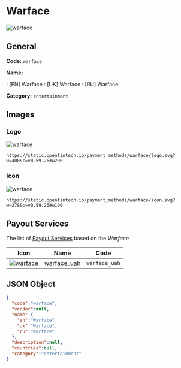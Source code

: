 
# Warface 
![warface](https://static.openfintech.io/payment_methods/warface/logo.svg?w=400&c=v0.59.26#w200)  

## General 
**Code:** `warface` 
 
**Name:** 
 
:	[EN] Warface 
:	[UK] Warface 
:	[RU] Warface 
 
**Category:** `entertainment` 
 

## Images 

### Logo 
![warface](https://static.openfintech.io/payment_methods/warface/logo.svg?w=400&c=v0.59.26#w200)  

```
https://static.openfintech.io/payment_methods/warface/logo.svg?w=400&c=v0.59.26#w200
```  

### Icon 
![warface](https://static.openfintech.io/payment_methods/warface/icon.svg?w=278&c=v0.59.26#w100)  

```
https://static.openfintech.io/payment_methods/warface/icon.svg?w=278&c=v0.59.26#w100
```  

## Payout Services 
 
The list of [Payout Services](/payout-services/) based on the _Warface_ 

|Icon|Name|Code| 
|:---:|:---:|:---:| 
|![warface](https://static.openfintech.io/payout_methods/warface/icon.svg?w=278&c=v0.59.26#w40) |[warface_uah](/payout-services/warface_uah/)|`warface_uah`| 
 

## JSON Object 

```json
{
  "code":"warface",
  "vendor":null,
  "name":{
    "en":"Warface",
    "uk":"Warface",
    "ru":"Warface"
  },
  "description":null,
  "countries":null,
  "category":"entertainment"
}
```  
